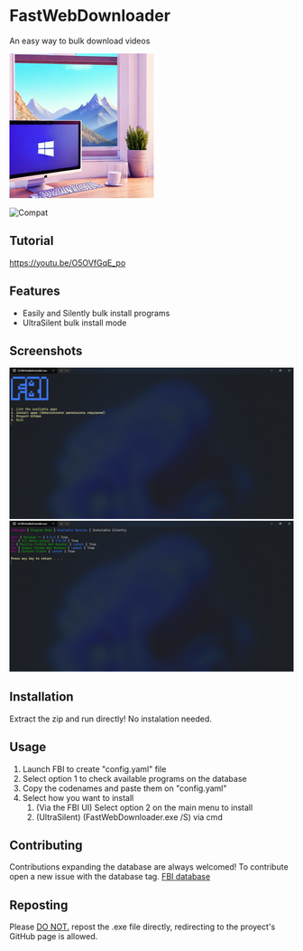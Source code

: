 # FastWebDownloader

An easy way to bulk download videos

![Project Logo](FastWebDownloader/Images/logo.png)

![Compat](https://img.shields.io/badge/Compatibility:-Windows 10/11-blue)

## Tutorial

https://youtu.be/O5OVfGqE_po

## Features

- Easily and Silently bulk install programs
- UltraSilent bulk install mode

## Screenshots

![Main Menu](FastWebDownloader/Images/menu.png)
![Program List](FastWebDownloader/Images/programList.png)

## Installation

Extract the zip and run directly!
No instalation needed.

## Usage

1. Launch FBI to create "config.yaml" file
2. Select option 1 to check available programs on the database
3. Copy the codenames and paste them on "config.yaml"
4. Select how you want to install
    1. (Via the FBI UI) Select option 2 on the main menu to install
    2. (UltraSilent) (FastWebDownloader.exe /S) via cmd


## Contributing

Contributions expanding the database are always welcomed! To contribute open a new issue with the database tag.
[FBI database](https://pastebin.com/XkgNYRTL)

## Reposting
Please <u>DO NOT.</u> repost the .exe file directly, redirecting to the proyect's GitHub page is allowed.
